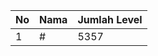 | No | Nama            | Jumlah Level |
|----|-----------------|--------------|
| 1  | #    |    5357        |
